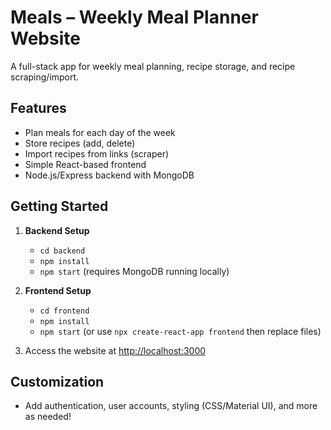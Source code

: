 # Meals – Weekly Meal Planner Website

A full-stack app for weekly meal planning, recipe storage, and recipe scraping/import.

## Features

- Plan meals for each day of the week
- Store recipes (add, delete)
- Import recipes from links (scraper)
- Simple React-based frontend
- Node.js/Express backend with MongoDB

## Getting Started

1. **Backend Setup**
   - `cd backend`
   - `npm install`
   - `npm start` (requires MongoDB running locally)

2. **Frontend Setup**
   - `cd frontend`
   - `npm install`
   - `npm start` (or use `npx create-react-app frontend` then replace files)

3. Access the website at [http://localhost:3000](http://localhost:3000)

## Customization

- Add authentication, user accounts, styling (CSS/Material UI), and more as needed!
